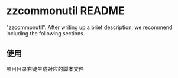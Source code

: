 # zzcommonutil README

 "zzcommonutil". After writing up a brief description, we recommend including the following sections.

## 使用

项目目录右键生成对应的脚本文件
